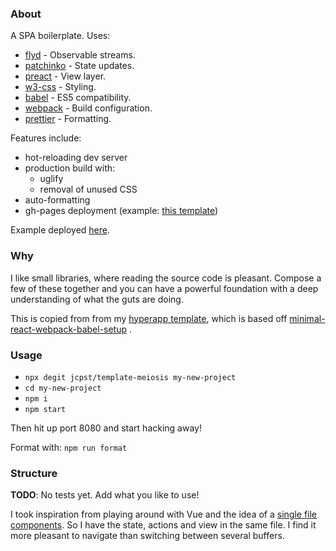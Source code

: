 ### About

A SPA boilerplate. Uses:

* [flyd](https://github.com/paldepind/flyd) - Observable streams.
* [patchinko](https://github.com/barneycarroll/patchinko) - State updates.
* [preact](https://github.com/hyperapp/hyperapp) - View layer.
* [w3-css](https://www.w3schools.com/w3css/default.asp) - Styling.
* [babel](https://github.com/babel/babel) - ES5 compatibility.
* [webpack](https://github.com/webpack/webpack) - Build configuration.
* [prettier](https://github.com/prettier/prettier) - Formatting.

Features include:

* hot-reloading dev server
* production build with:
    * uglify
    * removal of unused CSS
* auto-formatting
* gh-pages deployment (example: [this template](https://github.com/jcpst/template-meiosis))

Example deployed [here](https://jcpst.github.io/template-meiosis/).

### Why

I like small libraries, where reading the source code is pleasant. Compose a few of these together and you can have a powerful foundation with a deep understanding of what the guts are doing.

This is copied from from my [hyperapp template](https://github.com/jcpst/template-hyperapp-1), which is based off  [minimal-react-webpack-babel-setup](https://github.com/rwieruch/minimal-react-webpack-babel-setup) .

### Usage

* `npx degit jcpst/template-meiosis my-new-project`
* `cd my-new-project`
* `npm i`
* `npm start`

Then hit up port 8080 and start hacking away!

Format with: `npm run format`

### Structure

**TODO**: No tests yet. Add what you like to use!

I took inspiration from playing around with Vue and the idea of a [single file components](https://vuejs.org/v2/guide/single-file-components.html). So I have the state, actions and view in the same file. I find it more pleasant to navigate than switching between several buffers.